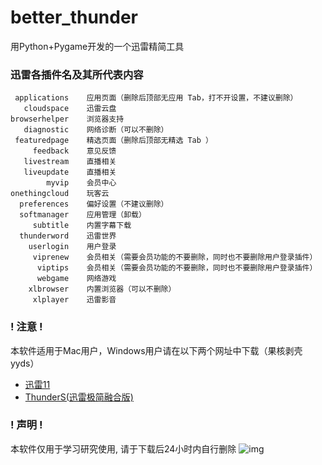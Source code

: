 # better_thunder
用Python+Pygame开发的一个迅雷精简工具
### 迅雷各插件名及其所代表内容
```
 applications    应用页面（删除后顶部无应用 Tab，打不开设置，不建议删除）
   cloudspace    迅雷云盘
browserhelper    浏览器支持
   diagnostic    网络诊断（可以不删除）
 featuredpage    精选页面（删除后顶部无精选 Tab ）
     feedback    意见反馈
   livestream    直播相关
   liveupdate    直播相关
        myvip    会员中心
onethingcloud    玩客云
  preferences    偏好设置（不建议删除）
  softmanager    应用管理（卸载）
     subtitle    内置字幕下载
  thunderword    迅雷世界
    userlogin    用户登录
     viprenew    会员相关（需要会员功能的不要删除，同时也不要删除用户登录插件）
      viptips    会员相关（需要会员功能的不要删除，同时也不要删除用户登录插件）
      webgame    网络游戏
    xlbrowser    内置浏览器（可以不删除）
     xlplayer    迅雷影音
```

### ! 注意 !
本软件适用于Mac用户，Windows用户请在以下两个网址中下载（果核剥壳yyds）
* [迅雷11](https://www.ghxi.com/thunder11green.html)
* [ThunderS(迅雷极简融合版)](https://www.ghxi.com/thunders.html)

### ! 声明 !
本软件仅用于学习研究使用, 请于下载后24小时内自行删除
![img](https://github.com/itsXZH/better_thunder/blob/main/AppIcon.png?raw=true)
